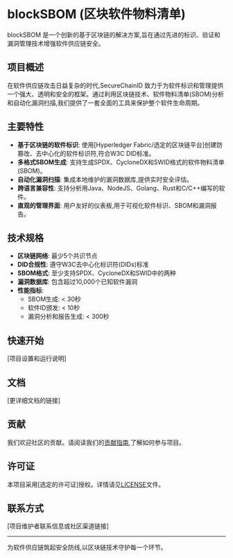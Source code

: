 # blockSBOM (区块软件物料清单)

blockSBOM 是一个创新的基于区块链的解决方案,旨在通过先进的标识、验证和漏洞管理技术增强软件供应链安全。

## 项目概述

在软件供应链攻击日益复杂的时代,SecureChainID 致力于为软件标识和管理提供一个强大、透明和安全的框架。通过利用区块链技术、软件物料清单(SBOM)分析和自动化漏洞扫描,我们提供了一套全面的工具来保护整个软件生命周期。

## 主要特性

- **基于区块链的软件标识**: 使用[Hyperledger Fabric/选定的区块链平台]创建防篡改、去中心化的软件标识符,符合W3C DID标准。
- **多格式SBOM生成**: 支持生成SPDX、CycloneDX和SWID格式的软件物料清单(SBOM)。
- **自动化漏洞扫描**: 集成本地维护的漏洞数据库,提供实时安全评估。
- **跨语言兼容性**: 支持分析用Java、NodeJS、Golang、Rust和C/C++编写的软件。
- **直观的管理界面**: 用户友好的仪表板,用于可视化软件标识、SBOM和漏洞报告。

## 技术规格

- **区块链网络**: 最少5个共识节点
- **DID合规性**: 遵守W3C去中心化标识符(DIDs)标准
- **SBOM格式**: 至少支持SPDX、CycloneDX和SWID中的两种
- **漏洞数据库**: 包含超过10,000个已知软件漏洞
- **性能指标**:
  - SBOM生成: < 30秒
  - 软件ID颁发: < 10秒
  - 漏洞分析和报告生成: < 300秒

## 快速开始

[项目设置和运行说明]

## 文档

[更详细文档的链接]

## 贡献

我们欢迎社区的贡献。请阅读我们的[贡献指南](CONTRIBUTING.md),了解如何参与项目。

## 许可证

本项目采用[选定的许可证]授权。详情请见[LICENSE](LICENSE)文件。

## 联系方式

[项目维护者联系信息或社区渠道链接]

---

为软件供应链筑起安全防线,以区块链技术守护每一个环节。
